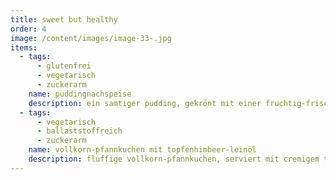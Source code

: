 ```yaml
---
title: sweet but healthy
order: 4
image: /content/images/image-33-.jpg
items:
  - tags:
      - glutenfrei
      - vegetarisch
      - zuckerarm
    name: puddingnachspeise
    description: ein samtiger pudding, gekrönt mit einer fruchtig-frischen mangocreme, die für tropischen genuss sorgt – leicht, lecker und ohne schlechtes gewissen.
  - tags:
      - vegetarisch
      - ballaststoffreich
      - zuckerarm
    name: vollkorn-pfannkuchen mit topfenhimbeer-leinöl
    description: fluffige vollkorn-pfannkuchen, serviert mit cremigem topfenhimbeer-leinöl, verfeinert durch saftige blaubeeren und einem hauch ahornsirup für natürliche süße.
---
```

